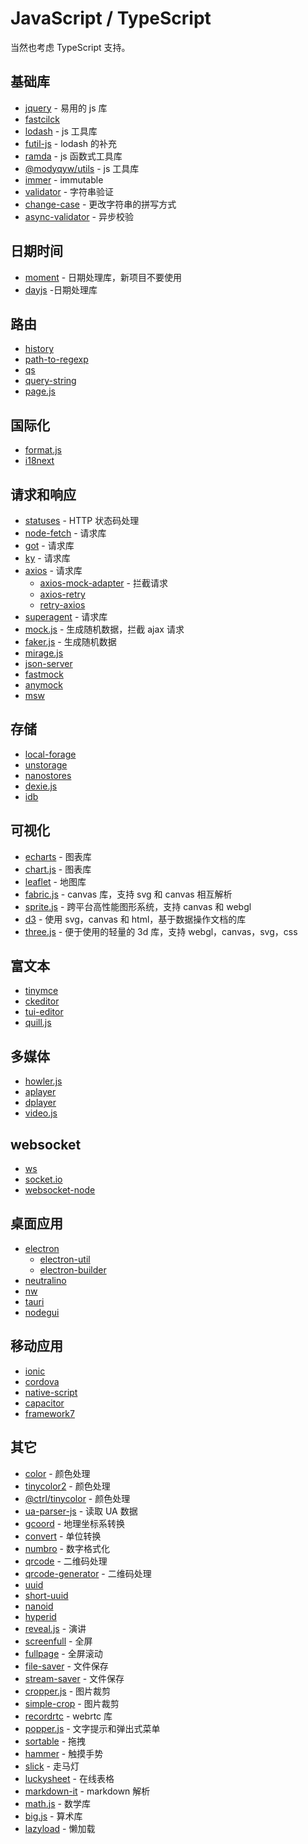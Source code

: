 # JavaScript / TypeScript

当然也考虑 TypeScript 支持。

## 基础库

- [jquery](https://jquery.com/) - 易用的 js 库
- [fastcilck](https://github.com/ftlabs/fastclick)
- [lodash](https://lodash.com/) - js 工具库
- [futil-js](https://github.com/smartprocure/futil-js) - lodash 的补充
- [ramda](https://ramdajs.com/) - js 函数式工具库
- [@modyqyw/utils](https://github.com/ModyQyW/utils) - js 工具库
- [immer](https://immerjs.github.io/immer/) - immutable
- [validator](https://github.com/validatorjs/validator.js) - 字符串验证
- [change-case](https://github.com/blakeembrey/change-case) - 更改字符串的拼写方式
- [async-validator](https://github.com/yiminghe/async-validator) - 异步校验

## 日期时间

- [moment](https://momentjs.com/) - 日期处理库，新项目不要使用
- [dayjs](https://dayjs.gitee.io/zh-CN/) -日期处理库

## 路由

- [history](https://github.com/ReactTraining/history)
- [path-to-regexp](https://github.com/pillarjs/path-to-regexp)
- [qs](https://www.npmjs.com/package/qs)
- [query-string](https://www.npmjs.com/package/query-string)
- [page.js](http://visionmedia.github.io/page.js/)

## 国际化

- [format.js](https://formatjs.io/)
- [i18next](https://www.i18next.com/)

## 请求和响应

- [statuses](https://github.com/jshttp/statuses) - HTTP 状态码处理
- [node-fetch](https://github.com/node-fetch/node-fetch) - 请求库
- [got](https://github.com/sindresorhus/got) - 请求库
- [ky](https://github.com/sindresorhus/ky) - 请求库
- [axios](https://github.com/axios/axios) - 请求库
  - [axios-mock-adapter](https://github.com/ctimmerm/axios-mock-adapter) - 拦截请求
  - [axios-retry](https://github.com/softonic/axios-retry)
  - [retry-axios](https://github.com/JustinBeckwith/retry-axios)
- [superagent](https://github.com/visionmedia/superagent) - 请求库
- [mock.js](http://mockjs.com/) - 生成随机数据，拦截 ajax 请求
- [faker.js](https://github.com/faker-js/faker) - 生成随机数据
- [mirage.js](https://miragejs.com/)
- [json-server](https://github.com/typicode/json-server)
- [fastmock](https://www.fastmock.site/)
- [anymock](https://anymock.alipay.com/)
- [msw](https://mswjs.io/)

## 存储

- [local-forage](https://github.com/localForage/localForage)
- [unstorage](https://github.com/unjs/unstorage)
- [nanostores](https://github.com/nanostores/nanostores)
- [dexie.js](https://dexie.org/)
- [idb](https://github.com/jakearchibald/idb)

## 可视化

- [echarts](https://www.echartsjs.com/zh/index.html) - 图表库
- [chart.js](https://github.com/chartjs/Chart.js) - 图表库
- [leaflet](https://leafletjs.com/) - 地图库
- [fabric.js](http://fabricjs.com/) - canvas 库，支持 svg 和 canvas 相互解析
- [sprite.js](https://spritejs.org/) - 跨平台高性能图形系统，支持 canvas 和 webgl
- [d3](https://d3js.org/) - 使用 svg，canvas 和 html，基于数据操作文档的库
- [three.js](https://threejs.org/) - 便于使用的轻量的 3d 库，支持 webgl，canvas，svg，css

## 富文本

- [tinymce](https://github.com/tinymce/tinymce)
- [ckeditor](https://ckeditor.com/)
- [tui-editor](http://ui.toast.com/tui-editor)
- [quill.js](https://quilljs.com/)

## 多媒体

- [howler.js](https://howlerjs.com/)
- [aplayer](https://aplayer.js.org/)
- [dplayer](https://dplayer.js.org/)
- [video.js](https://videojs.com/)

## websocket

- [ws](https://github.com/websockets/ws)
- [socket.io](https://github.com/socketio/socket.io)
- [websocket-node](https://github.com/theturtle32/WebSocket-Node)

## 桌面应用

- [electron](https://www.electronjs.org/)
  - [electron-util](https://github.com/sindresorhus/electron-util)
  - [electron-builder](https://www.electron.build/)
- [neutralino](https://neutralino.js.org/)
- [nw](https://nwjs.io/)
- [tauri](https://tauri.studio/)
- [nodegui](https://docs.nodegui.org/)

## 移动应用

- [ionic](https://ionicframework.com/)
- [cordova](https://cordova.apache.org/)
- [native-script](https://nativescript.org/)
- [capacitor](https://capacitorjs.com/)
- [framework7](https://framework7.io/)

## 其它

- [color](https://github.com/Qix-/color) - 颜色处理
- [tinycolor2](https://github.com/bgrins/TinyColor) - 颜色处理
- [@ctrl/tinycolor](https://github.com/scttcper/tinycolor) - 颜色处理
- [ua-parser-js](https://github.com/faisalman/ua-parser-js) - 读取 UA 数据
- [gcoord](https://github.com/hujiulong/gcoord) - 地理坐标系转换
- [convert](https://github.com/jonahsnider/convert) - 单位转换
- [numbro](https://github.com/BenjaminVanRyseghem/numbro) - 数字格式化
- [qrcode](https://github.com/soldair/node-qrcode) - 二维码处理
- [qrcode-generator](https://github.com/kazuhikoarase/qrcode-generator) - 二维码处理
- [uuid](https://github.com/uuidjs/uuid)
- [short-uuid](https://github.com/oculus42/short-uuid)
- [nanoid](https://github.com/ai/nanoid)
- [hyperid](https://github.com/mcollina/hyperid)
- [reveal.js](https://revealjs.com/) - 演讲
- [screenfull](https://github.com/sindresorhus/screenfull.js/) - 全屏
- [fullpage](https://alvarotrigo.com/fullPage/) - 全屏滚动
- [file-saver](https://github.com/eligrey/FileSaver.js) - 文件保存
- [stream-saver](https://github.com/jimmywarting/StreamSaver.js) - 文件保存
- [cropper.js](https://github.com/fengyuanchen/cropperjs) - 图片裁剪
- [simple-crop](https://github.com/newbieYoung/Simple-Crop) - 图片裁剪
- [recordrtc](https://github.com/muaz-khan/RecordRTC) - webrtc 库
- [popper.js](https://popper.js.org/) - 文字提示和弹出式菜单
- [sortable](https://github.com/SortableJS/Sortable) - 拖拽
- [hammer](http://hammerjs.github.io/) - 触摸手势
- [slick](https://kenwheeler.github.io/slick/) - 走马灯
- [luckysheet](https://github.com/mengshukeji/Luckysheet) - 在线表格
- [markdown-it](https://github.com/markdown-it/markdown-it) - markdown 解析
- [math.js](https://mathjs.org/) - 数学库
- [big.js](https://mikemcl.github.io/big.js/) - 算术库
- [lazyload](https://github.com/verlok/vanilla-lazyload) - 懒加载
